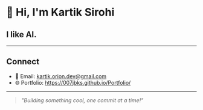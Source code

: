# 👋 Hi, I'm Kartik Sirohi
## I like AI.
---

## Connect

- 📧 Email: kartik.orion.dev@gmail.com
- 🌐 Portfolio: https://007jbks.github.io/Portfolio/

---

> *"Building something cool, one commit at a time!"*
